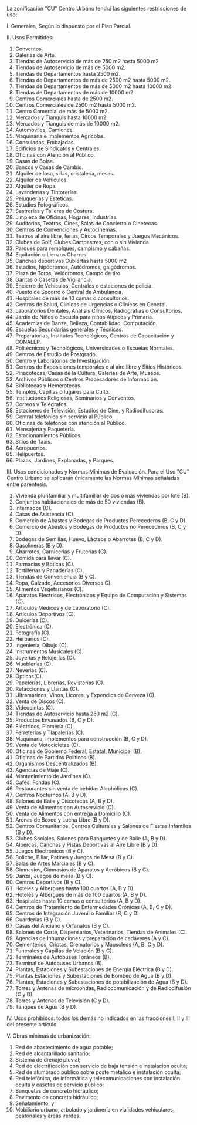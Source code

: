 
La zonificación "CU" Centro Urbano tendrá las siguientes restricciones de uso:

I. Generales, Según lo dispuesto por el Plan Parcial.

II. Usos Permitidos:

1. Conventos.
2. Galerías de Arte.
3. Tiendas de Autoservicio de más de 250 m2 hasta 5000 m2
4. Tiendas de Autoservicio de más de 5000 m2.
5. Tiendas de Departamentos hasta 2500 m2.
6. Tiendas de Departamentos de más de 2500 m2 hasta 5000 m2.
7. Tiendas de Departamentos de más de 5000 m2 hasta 10000 m2.
8. Tiendas de Departamentos de más de 10000 m2
9. Centros Comerciales hasta de 2500 m2.
10. Centros Comerciales de 2500 m2 hasta 5000 m2.
11. Centro Comercial de más de 5000 m2.
12. Mercados y Tianguis hasta 10000 m2.
13. Mercados y Tianguis de más de 10000 m2.
14. Automóviles, Camiones.
15. Maquinaria e Implementos Agrícolas.
16. Consulados, Embajadas.
17. Edificios de Sindicatos y Centrales.
18. Oficinas con Atención al Público.
19. Casas de Bolsa.
20. Bancos y Casas de Cambio.
21. Alquiler de losa, sillas, cristalería, mesas.
22. Alquiler de Vehículos.
23. Alquiler de Ropa.
24. Lavanderías y Tintorerías.
25. Peluquerías y Estéticas.
26. Estudios Fotográficos.
27. Sastrerías y Talleres de Costura.
28. Limpieza de Oficinas, Hogares, Industrias.
29. Auditorios, Teatros, Cines, Salas de Concierto o Cinetecas.
30. Centros de Convenciones y Autocinemas.
31. Teatros al aire libre, ferias, Circos Temporales y Juegos Mecánicos.
32. Clubes de Golf, Clubes Campestres, con o sin Vivienda.
33. Parques para remolques, campismo y cabañas.
34. Equitación o Lienzos Charros.
35. Canchas deportivas Cubiertas hasta 5000 m2
36. Estadios, hipódromos, Autódromos, galgódromos.
37. Plaza de Toros, Velódromos, Campo de tiro.
38. Garitas o Casetas de Vigilancia.
39. Encierro de Vehículos, Centrales o estaciones de policía.
40. Puesto de Socorro o Central de Ambulancia.
41. Hospitales de más de 10 camas o consultorios.
42. Centros de Salud, Clínicas de Urgencias o Clínicas en General.
43. Laboratorios Dentales, Análisis Clínicos, Radiografías o Consultorios.
44. Jardín de Niños o Escuela para niños Atípicos y Primaria.
45. Academias de Danza, Belleza, Contabilidad, Computación.
46. Escuelas Secundarias generales y Técnicas.
47. Preparatorias, Institutos Tecnológicos, Centros de Capacitación y CONALEP.
48. Politécnicos y Tecnológicos, Universidades o Escuelas Normales.
49. Centros de Estudio de Postgrado.
50. Centro y Laboratorios de Investigación.
51. Centros de Exposiciones temporales o al aire libre y Sitios Históricos.
52. Pinacotecas, Casas de la Cultura, Galerías de Arte, Museos.
53. Archivos Públicos o Centros Procesadores de Información.
54. Bibliotecas y Hemerotecas.
55. Templos, Capillas o lugares para Culto.
56. Instituciones Religiosas, Seminarios y Conventos.
57. Correos y Telégrafos.
58. Estaciones de Televisión, Estudios de Cine, y Radiodifusoras.
59. Central telefónica sin servicio al Público.
60. Oficinas de teléfonos con atención al Público.
61. Mensajería y Paquetería.
62. Estacionamientos Públicos.
63. Sitios de Taxis.
64. Aeropuertos.
65. Helipuertos.
66. Plazas, Jardines, Explanadas, y Parques.

III. Usos condicionados y Normas Mínimas de Evaluación. Para el Uso "CU" Centro Urbano se aplicarán únicamente las Normas Mínimas señaladas entre paréntesis.

1. Vivienda plurifamiliar y multifamiliar de dos o más viviendas por lote (B).
2. Conjuntos habitacionales de más de 50 viviendas (B).
3. Internados (C).
4. Casas de Asistencia (C).
5. Comercio de Abastos y Bodegas de Productos Perecederos (B, C y D).
6. Comercio de Abastos y Bodegas de Productos no Perecederos (B, C y D).
7. Bodegas de Semillas, Huevo, Lácteos o Abarrotes (B, C y D).
8. Gasolineras (B y D).
9. Abarrotes, Carnicerías y Fruterías (C).
10. Comida para llevar (C).
11. Farmacias y Boticas (C).
12. Tortillerías y Panaderías (C).
13. Tiendas de Conveniencia (B y C).
14. Ropa, Calzado, Accesorios Diversos C).
15. Alimentos Vegetarianos (C).
16. Aparatos Eléctricos, Electrónicos y Equipo de Computación y Sistemas (C).
17. Artículos Médicos y de Laboratorio (C).
18. Artículos Deportivos (C).
19. Dulcerías (C).
20. Electrónica (C).
21. Fotografía (C).
22. Herbarios (C).
23. Ingeniería, Dibujo (C).
24. Instrumentos Musicales (C).
25. Joyerías y Relojerías (C).
26. Mueblerías (C).
27. Neverías (C).
28. Ópticas(C).
29. Papelerías, Librerías, Revisterías (C).
30. Refacciones y Llantas (C).
31. Ultramarinos, Vinos, Licores, y Expendios de Cerveza (C).
32. Venta de Discos (C).
33. Videocintas (C).
34. Tiendas de Autoservicio hasta 250 m2 (C).
35. Productos Envasados (B, C y D).
36. Eléctricos, Plomería (C).
37. Ferreterías y Tlapalerías (C).
38. Maquinaria, Implementos para construcción (B, C y D).
39. Venta de Motocicletas (C).
40. Oficinas de Gobierno Federal, Estatal, Municipal (B).
41. Oficinas de Partidos Políticos (B).
42. Organismos Descentralizados (B).
43. Agencias de Viaje (C).
44. Mantenimiento de Jardines (C).
45. Cafés, Fondas (C).
46. Restaurantes sin venta de bebidas Alcohólicas (C).
47. Centros Nocturnos (A, B y D).
48. Salones de Baile y Discotecas (A, B y D).
49. Venta de Alimentos con Autoservicio (C).
50. Venta de Alimentos con entrega a Domicilio (C).
51. Arenas de Boxeo y Lucha Libre (B y D).
52. Centros Comunitarios, Centros Culturales y Salones de Fiestas Infantiles (B y D).
53. Clubes Sociales, Salones para Banquetes y de Baile (A, B y D).
54. Albercas, Canchas y Pistas Deportivas al Aire Libre (B y D).
55. Juegos Electrónicos (B y C).
56. Boliche, Billar, Patines y Juegos de Mesa (B y C).
57. Salas de Artes Marciales (B y C).
58. Gimnasios, Gimnasios de Aparatos y Aeróbicos (B y C).
59. Danza, Juegos de mesa (B y C).
60. Centros Deportivos (B y C).
61. Hoteles y Albergues hasta 100 cuartos (A, B y D).
62. Hoteles y Albergues de más de 100 cuartos (A, B y D).
63. Hospitales hasta 10 camas o consultorios (A, B y D).
64. Centros de Tratamiento de Enfermedades Crónicas (A, B, C y D).
65. Centros de Integración Juvenil o Familiar (B, C y D).
66. Guarderías (B y C).
67. Casas del Anciano y Orfanatos (B y C).
68. Salones de Corte, Dispensarios, Veterinarios, Tiendas de Animales (C).
69. Agencias de Inhumaciones y preparación de cadáveres (A y C).
70. Cementerios, Criptas, Crematorios y Mausoleos (A, B, C y D).
71. Funerales y Capillas de Velación (B y C).
72. Terminales de Autobuses Foráneos (B).
73. Terminal de Autobuses Urbanos (B).
74. Plantas, Estaciones y Subestaciones de Energía Eléctrica (B y D).
75. Plantas Estaciones y Subestaciones de Bombeo de Agua (B y D).
76. Plantas, Estaciones y Subestaciones de potabilización de Agua (B y D).
77. Torres y Antenas de microondas, Radiocomunicación y de Radiodifusión (C y D).
78. Torres y Antenas de Televisión (C y D).
79. Tanques de Agua (B y D).

IV. Usos prohibidos: todos los demás no indicados en las fracciones I, II y III del presente artículo.

V. Obras mínimas de urbanización:

1. Red de abastecimiento de agua potable;
2. Red de alcantarillado sanitario;
3. Sistema de drenaje pluvial;
4. Red de electrificación con servicio de baja tensión e instalación oculta;
5. Red de alumbrado público sobre poste metálico e instalación oculta;
6. Red telefónica, de informática y telecomunicaciones con instalación oculta y casetas de servicio público;
7. Banquetas de concreto hidráulico;
8. Pavimento de concreto hidráulico;
9. Señalamiento; y
10. Mobiliario urbano, arbolado y jardinería en vialidades vehiculares, peatonales y áreas verdes.
